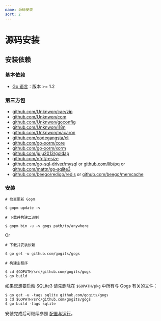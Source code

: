 ```yaml
---
name: 源码安装
sort: 2
---
```


# 源码安装

## 安装依赖

### 基本依赖

- [Go 语言](http://golang.org)：版本 >= 1.2

### 第三方包

- [github.com/Unknwon/cae/zip](https://github.com/Unknwon/cae)
- [github.com/Unknwon/com](https://github.com/Unknwon/com)
- [github.com/Unknwon/goconfig](https://github.com/Unknwon/goconfig)
- [github.com/Unknwon/i18n](https://github.com/Unknwon/i18n)
- [github.com/Unknwon/macaron](https://github.com/Unknwon/macaron)
- [github.com/codegangsta/cli](https://github.com/codegangsta/cli)
- [github.com/go-xorm/core](http://github.com/go-xorm/core)
- [github.com/go-xorm/xorm](http://github.com/go-xorm/xorm)
- [github.com/juju2013/goldap](https://github.com/juju2013/goldap)
- [github.com/nfnt/resize](https://github.com/nfnt/resize)
- [github.com/go-sql-driver/mysql](https://github.com/go-sql-driver/mysql) or [github.com/lib/pq](https://github.com/lib/pq) or [github.com/mattn/go-sqlite3](https://github.com/mattn/go-sqlite3)
- [github.com/beego/redigo/redis](https://github.com/beego/redigo/redis) or [github.com/beego/memcache](https://github.com/beego/memcache)

### 安装

```
# 检查更新 Gopm

$ gopm update -v

# 下载并构建二进制

$ gopm bin -u -v gogs path/to/anywhere
```

Or

```
# 下载并安装依赖

$ go get -u github.com/gogits/gogs

# 构建主程序

$ cd $GOPATH/src/github.com/gogits/gogs
$ go build
```

如果您想要启动 SQLite3 请先删除在 `$GOPATH/pkg` 中所有与 Gogs 有关的文件：

```
$ go get -u -tags sqlite github.com/gogits/gogs
$ cd $GOPATH/src/github.com/gogits/gogs
$ go build -tags sqlite
```

安装完成后可继续参照 [配置与运行](configuration_and_run.md)。
